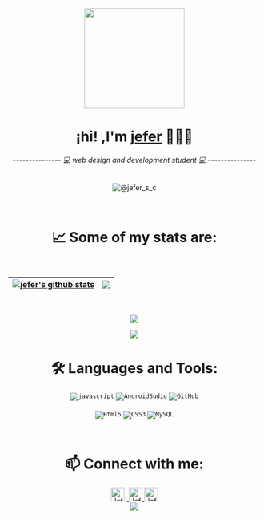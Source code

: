 <!--inicio-->
<div align="center">
    <img align="center" width="200" src="https://user-images.githubusercontent.com/125378976/220205494-c65feae7-378a-4263-a38c-f4449ca84066.png" />
    <h1>¡hi! ,I'm <a href="https://github.com/jefersc">jefer</a> 👨🏻‍💻</h1> 
    <h6>--------------- 💻 web design and development student 💻 ---------------</h6>  

  ![@jefer_s_c](https://user-images.githubusercontent.com/125378976/219987431-d076562f-40cb-4835-b8e0-c5393c384cbe.gif)
  
</div>
<br>
<!--MIs estadisticas-->
<h1 align="center"><strong>📈 Some of my stats are:</strong></h1>
<br>

| <a href="#"><img align="center" src="https://github-readme-stats.vercel.app/api?username=jefersc&theme=nightowl&show_icons=true&hide=contribs" alt="jefer's github stats" /></a> | <a href="#"><img align="center" src="https://github-readme-streak-stats.herokuapp.com/?user=jefersc&theme=nightowl&hide_border=true" /></a> |
| ------------- | ------------- |

<br>
<p align="center">
  <img src="https://github-readme-stats.vercel.app/api/top-langs/?username=jefersc&layout=compact" />
</p>
<p align="center">
  <img src="https://visitor-badge.laobi.icu/badge?page_id=jefersc.jefersc" />
</p>
   

<!--Lenguajes y herramientas-->
<div align="center">
  <h1><strong>🛠️ Languages and Tools:</strong></h1>

<code><img alt="javascript" src="https://img.shields.io/badge/JavaScript-323330?style=for-the-badge&logo=javascript&logoColor=F7DF1E"></code>
<code><img alt="AndroidSudio" src="https://img.shields.io/badge/Android%20Studio-3DDC84.svg?style=for-the-badge&logo=android-studio&logoColor=white"></code>
<code><img alt="GitHub" src="https://img.shields.io/badge/github%20-%23000.svg?&style=for-the-badge&logo=github&logoColor=white"></code><br><br>
<code><img alt="Html5" src="https://img.shields.io/badge/HTML5-E34F26?style=for-the-badge&logo=html5&logoColor=white"></code>
<code><img alt="CSS3" src="https://img.shields.io/badge/CSS3-1572B6?style=for-the-badge&logo=css3&logoColor=white"></code>
<code><img alt="MySQL" src="https://img.shields.io/badge/mysql-%2300f.svg?style=for-the-badge&logo=mysql&logoColor=white"></code>  

  </div>
  <br>
<!--Redes sociales y otros-->
<div align="center">
<h1><strong>📫 Connect with me:</strong></h1>
<a href="#">
  <img style="margin-right:5px" alt="Jefer's Instagram" width="27px" src="https://cdn-icons-png.flaticon.com/512/174/174855.png" />
</a>

<a href="#">
  <img alt="Jefer | Spotify" width="27px" src="https://cdn-icons-png.flaticon.com/512/3669/3669986.png" />
</a>

<a href="#">
  <img alt="Jefer | Discord" width="27px" src="https://cdn-icons-png.flaticon.com/512/5968/5968756.png" />
</a>
</div>

<!--animated snake-->
<div align="center">
<a><img src="https://user-images.githubusercontent.com/125378976/220476917-4daa6e84-9917-4594-aab6-f4044b240c6d.svg"></img></a>
</div>
